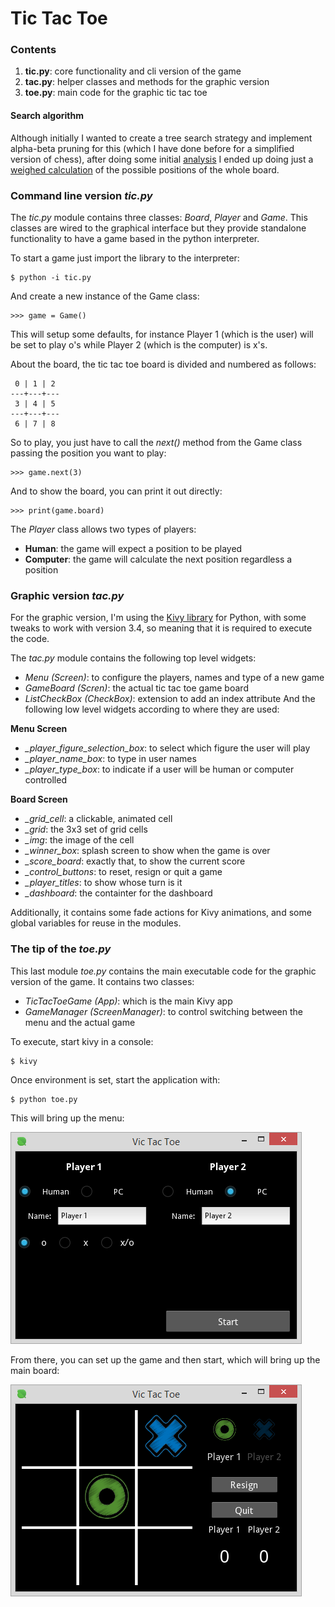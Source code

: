 # Tic Tac Toe

### Contents
1. **tic.py**: core functionality and cli version of the game
2. **tac.py**: helper classes and methods for the graphic version
3. **toe.py**: main code for the graphic tic tac toe

#### Search algorithm
Although initially I wanted to create a tree search strategy and implement alpha-beta pruning for this (which I have done before for a simplified version of chess), after doing some initial [analysis](https://viclab.wordpress.com/2015/10/30/programming-a-tic-tac-toe-part-1-analysis/) I ended up doing just a [weighed calculation](https://viclab.wordpress.com/2015/11/02/programming-a-tic-tac-toe-part-2-coding/) of the possible positions of the whole board.

### Command line version *tic.py*
The *tic.py* module contains three classes: *Board*, *Player* and *Game*. This classes are wired to the graphical interface but they provide standalone functionality to have a game based in the python interpreter.

To start a game just import the library to the interpreter:
    
    $ python -i tic.py

And create a new instance of the Game class:

    >>> game = Game()

This will setup some defaults, for instance Player 1 (which is the user) will be set to play o's while Player 2 (which is the computer) is x's. 

About the board, the tic tac toe board is divided and numbered as follows:

     0 | 1 | 2
    ---+---+---
     3 | 4 | 5
    ---+---+---
     6 | 7 | 8

So to play, you just have to call the *next()* method from the Game class passing the position you want to play:

    >>> game.next(3)

And to show the board, you can print it out directly:

    >>> print(game.board)

The *Player* class allows two types of players: 
* **Human**: the game will expect a position to be played
* **Computer**: the game will calculate the next position regardless a position

### Graphic version *tac.py*
For the graphic version, I'm using the [Kivy library](https://kivy.org/ "Kivy") for Python, with some tweaks to work with version 3.4, so meaning that it is required to execute the code.

The *tac.py* module contains the following top level widgets:
* *Menu (Screen)*: to configure the players, names and type of a new game
* *GameBoard (Scren)*: the actual tic tac toe game board
* *ListCheckBox (CheckBox)*: extension to add an index attribute
And the following low level widgets according to where they are used:

**Menu Screen**
* *_player_figure_selection_box*: to select which figure the user will play
* *_player_name_box*: to type in user names
* *_player_type_box*: to indicate if a user will be human or computer controlled

**Board Screen**
* *_grid_cell*: a clickable, animated cell
* *_grid*: the 3x3 set of grid cells
* *_img*: the image of the cell
* *_winner_box*: splash screen to show when the game is over
* *_score_board*: exactly that, to show the current score
* *_control_buttons*: to reset, resign or quit a game
* *_player_titles*: to show whose turn is it
* *_dashboard*: the containter for the dashboard

Additionally, it contains some fade actions for Kivy animations, and some global variables for reuse in the modules.

### The tip of the *toe.py*
This last module *toe.py* contains the main executable code for the graphic version of the game. It contains two classes:
* *TicTacToeGame (App)*: which is the main Kivy app
* *GameManager (ScreenManager)*: to control switching between the menu and the actual game

To execute, start kivy in a console:

    $ kivy

Once environment is set, start the application with:

    $ python toe.py

This will bring up the menu:

![TicTacToe - main menu](https://raw.githubusercontent.com/vinceynhz/python_code/master/TicTacToe/img/screen1.png)

From there, you can set up the game and then start, which will bring up the main board:

![TicTacToe - main board](https://raw.githubusercontent.com/vinceynhz/python_code/master/TicTacToe/img/screen2.png)
